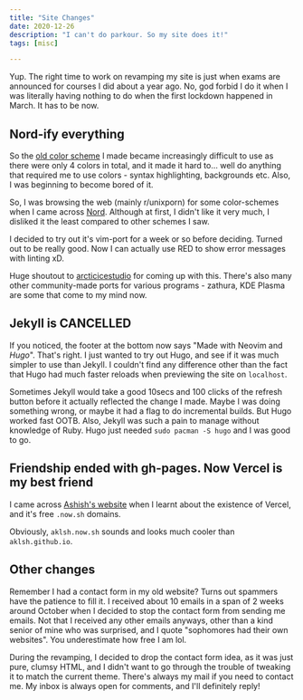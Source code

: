 ```yaml
---
title: "Site Changes"
date: 2020-12-26
description: "I can't do parkour. So my site does it!"
tags: [misc]

---
```


Yup. The right time to work on revamping my site is just when exams are announced for courses I did about a year ago. No, god forbid I do it when I was literally having nothing to do when the first lockdown happened in March. It has to be now.

## Nord-ify everything
So the [old color scheme](https://cdn.aklsh.me/blog/palette/palette.png) I made became increasingly difficult to use as there were only 4 colors in total, and it made it hard to... well do anything that required me to use colors - syntax highlighting, backgrounds etc. Also, I was beginning to become bored of it.

So, I was browsing the web (mainly r/unixporn) for some color-schemes when I came across [Nord](www.nordtheme.com). Although at first, I didn't like it very much, I disliked it the least compared to other schemes I saw.

I decided to try out it's vim-port for a week or so before deciding. Turned out to be really good. Now I can actually use RED to show error messages with linting xD.

Huge shoutout to [arcticicestudio](https://github.com/arcticicestudio) for coming up with this. There's also many other community-made ports for various programs - zathura, KDE Plasma are some that come to my mind now.

## Jekyll is CANCELLED

If you noticed, the footer at the bottom now says "Made with Neovim and _Hugo_". That's right. I just wanted to try out Hugo, and see if it was much simpler to use than Jekyll. I couldn't find any difference other than the fact that Hugo had much faster reloads when previewing the site on `localhost`.

Sometimes Jekyll would take a good 10secs and 100 clicks of the refresh button before it actually reflected the change I made. Maybe I was doing something wrong, or maybe it had a flag to do incremental builds. But Hugo worked fast OOTB. Also, Jekyll was such a pain to manage without knowledge of Ruby. Hugo just needed `sudo pacman -S hugo` and I was good to go.

## Friendship ended with gh-pages. Now Vercel is my best friend

I came across [Ashish's website](https://ashishpanigrahi.now.sh) when I learnt about the existence of Vercel, and it's free `.now.sh` domains.

Obviously, `aklsh.now.sh` sounds and looks much cooler than `aklsh.github.io`.

## Other changes

Remember I had a contact form in my old website? Turns out spammers have the patience to fill it. I received about 10 emails in a span of 2 weeks around October when I decided to stop the contact form from sending me emails. Not that I received any other emails anyways, other than a kind senior of mine who was surprised, and I quote "sophomores had their own websites". You underestimate how free I am lol.

During the revamping, I decided to drop the contact form idea, as it was just pure, clumsy HTML, and I didn't want to go through the trouble of tweaking it to match the current theme. There's always my mail if you need to contact me. My inbox is always open for comments, and I'll definitely reply!

